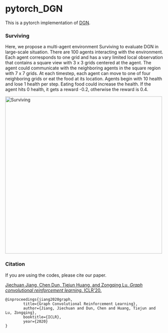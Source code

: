 # pytorch_DGN

This is a pytorch implementation of [DGN](https://arxiv.org/abs/1810.09202).


### Surviving

Here, we propose a multi-agent environment Surviving to evaluate DGN in large-scale situation. There are 100 agents interacting with the environment. Each agent corresponds to one grid and has a vary limited local observation that contains a square view with 3 x 3 grids centered at the agent. The agent could communicate with the neighboring agents in the square region with 7 x 7 grids. At each timestep, each
 agent can move to one of four neighboring grids or eat the food at its location. Agents begin with 10 health and lose 1 health per step. Eating food could increase the health. If the agent hits 0 health, it gets a reward -0.2, otherwise the reward is 0.4. 

<img src="./Surviving/surviving.png" alt="Surviving" width="500">


### Citation

If you are using the codes, please cite our paper.

[Jiechuan Jiang, Chen Dun, Tiejun Huang, and Zongqing Lu. *Graph convolutional reinforcement learning*. ICLR'20.](https://arxiv.org/abs/1810.09202)

	@inproceedings{jiang2020graph,
	    	title={Graph Convolutional Reinforcement Learning},
	    	author={Jiang, Jiechuan and Dun, Chen and Huang, Tiejun and Lu, Zongqing},
	    	booktitle={ICLR},
	    	year={2020}
	}
